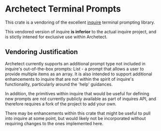 # Archetect Terminal Prompts

This crate is a vendoring of the excellent [inquire](https://github.com/mikaelmello/inquire) terminal prompting library.

This vendored version of inquire __is inferior__ to the actual inquire project, and is stictly intened for exclusive use
within Archetect.

## Vendoring Justification

Archetect currently supports an additional prompt type not included in inquire's out-of-the-box prompts: List - a prompt
that allows a user to provide multiple items as an array.  It is also intended to support additional enhancements to 
inquire that are not within the spirit of inquire's functionality, particularly around the 'help' guidances.  

In addition, the primitives within inquire that would be useful for defining new prompts are not currently publicly 
available as part of inquires API, and therefore requires a fork of the project to add your own.

There may be enhancements within this crate that might be useful to pull into inquire at some point, but would likely
not be incorporated without requiring changes to the ones implemented here.
